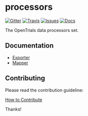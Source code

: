 # processors

[![Gitter](https://img.shields.io/gitter/room/opentrials/chat.svg)](https://gitter.im/opentrials/chat)
[![Travis](https://img.shields.io/travis/opentrials/processors/master.svg)](https://travis-ci.org/opentrials/processors)
[![Issues](https://img.shields.io/badge/issue-tracker-orange.svg)](https://github.com/opentrials/opentrials/issues)
[![Docs](https://img.shields.io/badge/docs-latest-blue.svg)](http://docs.opentrials.net/en/latest/developers/)

The OpenTrials data processors set.

## Documentation

- [Exporter](docs/exporter/exporter.md)
- [Mapper](docs/mapper/mapper.md)

## Contributing

Please read the contribution guideline:

[How to Contribute](CONTRIBUTING.md)

Thanks!
